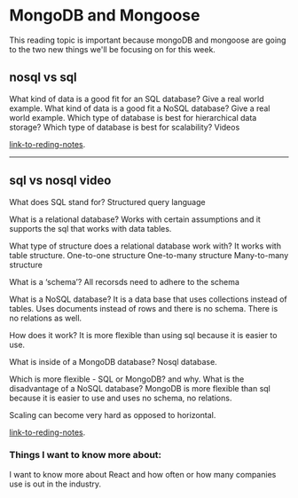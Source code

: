 # MongoDB and Mongoose

This reading topic is important because mongoDB and mongoose are going to the two new things we'll be focusing on for this week.

## nosql vs sql
What kind of data is a good fit for an SQL database?
Give a real world example.
What kind of data is a good fit a NoSQL database?
Give a real world example.
Which type of database is best for hierarchical data storage?
Which type of database is best for scalability?
Videos

[link-to-reding-notes]().

********************************************************************************************************************

## sql vs nosql video

What does SQL stand for? 
Structured query language

What is a relational database?
 Works with certain assumptions and it supports the sql that works with data tables.

What type of structure does a relational database work with?
It works with table structure.
One-to-one structure
One-to-many structure
Many-to-many structure


What is a ‘schema’?
All recorsds need to adhere to the schema 

What is a NoSQL database?
It is a data base that uses collections instead of tables.
Uses documents instead of rows and there is no schema.
There is no relations as well.

How does it work?
It is more flexible than using sql because it is easier to use.

What is inside of a MongoDB database?
Nosql database.

Which is more flexible - SQL or MongoDB? and why.
What is the disadvantage of a NoSQL database?
MongoDB is more flexible than sql because it is easier to use and uses no schema, no relations.

Scaling can become very hard as opposed to horizontal.


[link-to-reding-notes](https://www.youtube.com/watch?v=ZS_kXvOeQ5Y).

### Things I want to know more about: 

I want to know more about React and how often or how many companies use is out in the industry.